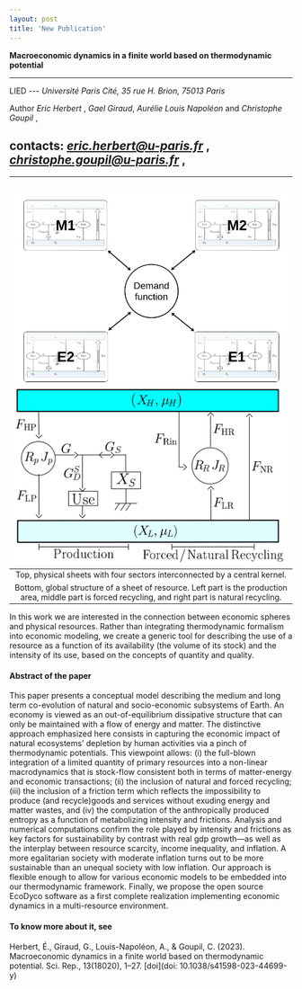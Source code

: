 ```yaml
---
layout: post
title: 'New Publication'
---
```



**Macroeconomic dynamics in a finite world based on thermodynamic potential**

------------------------------------------------------------------------

LIED ---
*Université Paris Cité, 35 rue H. Brion, 75013 Paris*

Author
*Eric Herbert* ,
*Gael Giraud*, 
*Aurélie Louis Napoléon*
and *Christophe Goupil* ,

contacts:
*eric.herbert@u-paris.fr* , *christophe.goupil@u-paris.fr* ,
------------------------------------------------------------------------


| ![imageNJP](/images/Eco_kernel.png) ![imageNJP](/images/Eco_sheet.png)|
|:--:|
|Top, physical sheets with four sectors interconnected by a central kernel.
 Bottom, global structure of a sheet of resource. Left part is the production area, middle part is forced recycling, and right part is natural recycling. |

In this work we are interested in the connection between economic spheres and physical resources. Rather than integrating thermodynamic formalism into economic modeling, we create a generic tool for describing the use of a resource as a function of its availability (the volume of its stock) and the intensity of its use, based on the concepts of quantity and quality.

#### Abstract of the paper

This paper presents a conceptual model describing the medium and long term co-evolution of natural and socio-economic subsystems of Earth. An economy is viewed as an out-of-equilibrium dissipative structure that can only be maintained with a flow of energy and matter. The distinctive approach emphasized here consists in capturing the economic impact of natural ecosystems’ depletion by human activities via a pinch of thermodynamic potentials. This viewpoint allows: (i) the full-blown integration of a limited quantity of primary resources into a non-linear macrodynamics that is stock-flow consistent both in terms of matter-energy and economic transactions; (ii) the inclusion of natural and forced recycling; (iii) the inclusion of a friction term which reflects the impossibility to produce (and recycle)goods and services without exuding energy and matter wastes, and (iv) the computation of the anthropically produced entropy as a function of metabolizing intensity and frictions. Analysis and numerical computations confirm the role played by intensity and frictions as key factors for sustainability by contrast with real gdp growth—as well as the interplay between resource scarcity, income inequality, and inflation. A more egalitarian society with moderate inflation turns out to be more sustainable than an unequal society with low inflation. Our approach is flexible enough to allow for various economic models to be embedded into our thermodynamic framework. Finally, we propose the open source EcoDyco software as a first complete realization implementing economic dynamics in a multi-resource environment.

#### To know more about it, see

Herbert, É., Giraud, G., Louis-Napoléon, A., & Goupil, C. (2023). Macroeconomic dynamics in a finite world based on thermodynamic potential. Sci. Rep., 13(18020), 1–27. [doi](doi: 10.1038/s41598-023-44699-y)
